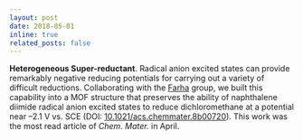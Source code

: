 ```yaml
---
layout: post
date: 2018-05-01
inline: true
related_posts: false
---
```


**Heterogeneous Super-reductant**. Radical anion excited states can provide remarkably negative reducing potentials for carrying out a variety of difficult reductions. Collaborating with the [Farha](https://sites.northwestern.edu/omarkfarha/) group, we built this capability into a MOF structure that preserves the ability of naphthalene diimide radical anion excited states to reduce dichloromethane at a potential near –2.1 V vs. SCE (DOI: [10.1021/acs.chemmater.8b00720](https://doi.org/10.1021/acs.chemmater.8b00720)). This work was the most read article of _Chem. Mater._ in April.

